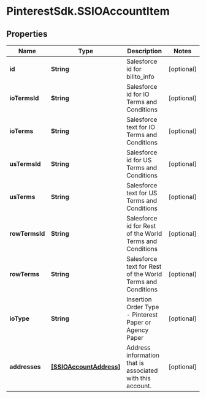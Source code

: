 # PinterestSdk.SSIOAccountItem

## Properties

Name | Type | Description | Notes
------------ | ------------- | ------------- | -------------
**id** | **String** | Salesforce id for billto_info | [optional] 
**ioTermsId** | **String** | Salesforce id for IO Terms and Conditions | [optional] 
**ioTerms** | **String** | Salesforce text for IO Terms and Conditions | [optional] 
**usTermsId** | **String** | Salesforce id for US Terms and Conditions | [optional] 
**usTerms** | **String** | Salesforce text for US Terms and Conditions | [optional] 
**rowTermsId** | **String** | Salesforce id for Rest of the World Terms and Conditions | [optional] 
**rowTerms** | **String** | Salesforce text for Rest of the World Terms and Conditions | [optional] 
**ioType** | **String** | Insertion Order Type - Pinterest Paper or Agency Paper | [optional] 
**addresses** | [**[SSIOAccountAddress]**](SSIOAccountAddress.md) | Address information that is associated with this account. | [optional] 


